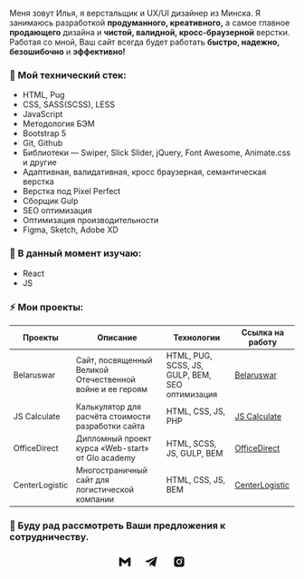 Меня зовут Илья, я верстальщик и UX/UI дизайнер из Минска. Я занимаюсь разработкой **продуманного, креативного,** а самое главное **продающего** дизайна и **чистой, валидной, кросс-браузерной** верстки. Работая со мной, Ваш сайт всегда будет работать **быстро, надежно, безошибочно** и **эффективно!**

### 🔭 Мой технический стек:
- HTML, Pug
- CSS, SASS(SCSS), LESS
- JavaScript
- Методология БЭМ
- Bootstrap 5
- Git, Github
- Библиотеки — Swiper, Slick Slider, jQuery, Font Awesome, Animate.css и другие
- Адаптивная, валидативная, кросс браузерная, семантическая верстка
- Верстка под Pixel Perfect
- Сборщик Gulp
- SEO оптимизация
- Оптимизация производительности
- Figma, Sketch, Adobe XD

### 🌱 В данный момент изучаю:
- React
- JS

### ⚡ Мои проекты:


| Проекты       | Описание          | Технологии  | Ссылка на работу |
| ------------- | ----------------- | ----------- | ---------------- |
| Belaruswar | Сайт, посвященный Великой Отечественной войне и ее героям | HTML, PUG, SCSS, JS, GULP, BEM, SEO оптимизация | [Belaruswar](https://belaruswar.by) |
| JS Calculate | Калькулятор для расчёта стоимости разработки сайта | HTML, CSS, JS, PHP | [JS Calculate](https://ilya-korzun.github.io/js-calculate) |
| OfficeDirect | Дипломный проект курса «Web-start» от Glo academy | HTML, SCSS, JS, GULP, BEM | [OfficeDirect](https://ilya-korzun.github.io/officedirect/src) |
| CenterLogistic | Многостраничный сайт для логистической компании | HTML, CSS, JS, BEM | [CenterLogistic](https://ilya-korzun.github.io/centerlogistic) |


### 💌 Буду рад рассмотреть Ваши предложения к сотрудничеству.

<p align="center">
      <a href="mailto:korsynilya77@gmail.com"><img height="36" src="./email.svg"></a>&nbsp;&nbsp;
      <a href="https://t.me/ilya_korzun"><img height="36" width="36" src="./telegram.svg"></a>&nbsp;&nbsp;
      <a href="https://www.instagram.com/korzun_ilya"><img height="36" width="36" src="./instagram.svg"></a>
</p>
